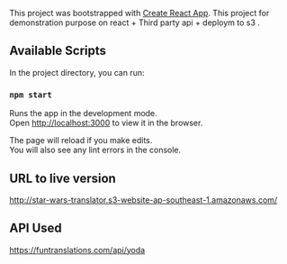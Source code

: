 This project was bootstrapped with [Create React App](https://github.com/facebook/create-react-app). This project for demonstration purpose on react + Third party api + deploym to s3 . 

## Available Scripts

In the project directory, you can run:

### `npm start`

Runs the app in the development mode.<br>
Open [http://localhost:3000](http://localhost:3000) to view it in the browser.

The page will reload if you make edits.<br>
You will also see any lint errors in the console.

## URL to live version 

http://star-wars-translator.s3-website-ap-southeast-1.amazonaws.com/


## API Used

https://funtranslations.com/api/yoda
